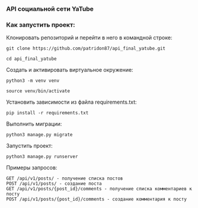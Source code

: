 ### API социальной сети YaTube


### Как запустить проект:

Клонировать репозиторий и перейти в него в командной строке:

```
git clone https://github.com/patridon87/api_final_yatube.git
```

```
cd api_final_yatube
```

Cоздать и активировать виртуальное окружение:

```
python3 -m venv venv
```

```
source venv/bin/activate
```


Установить зависимости из файла requirements.txt:

```
pip install -r requirements.txt
```

Выполнить миграции:

```
python3 manage.py migrate
```

Запустить проект:

```
python3 manage.py runserver
```
Примеры запросов:
```
GET /api/v1/posts/ - получение списка постов
POST /api/v1/posts/ - создание поста
GET /api/v1/posts/{post_id}/comments - получение списка комментариев к посту
POST /api/v1/posts/{post_id}/comments - создание комментария к посту
```
